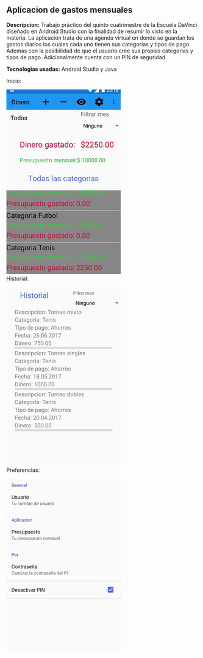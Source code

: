 ## Aplicacion de gastos mensuales

**Descripcion:**
Trabajo práctico del quinto cuatrimestre de la Escuela DaVinci diseñado en Android Studio con la finalidad de resumir lo visto en la materia.
La aplicacion trata de una agenda virtual en donde se guardan los gastos diarios los cuales cada uno tienen sus categorias y tipos de pago. Ademas con la posibilidad de que el usuario cree sus propias categorias y tipos de pago.
Adicionalmente cuenta con un PIN de seguridad

**Tecnologias usadas:**
Android Studio y Java

Inicio:

![Image of inicio](capturas/inicio.jpg)<br />
Historial:

![Image of inicio](capturas/historial.jpg)<br />
Preferencias:<br />

![Image of inicio](capturas/preferencias.jpg)<br />
